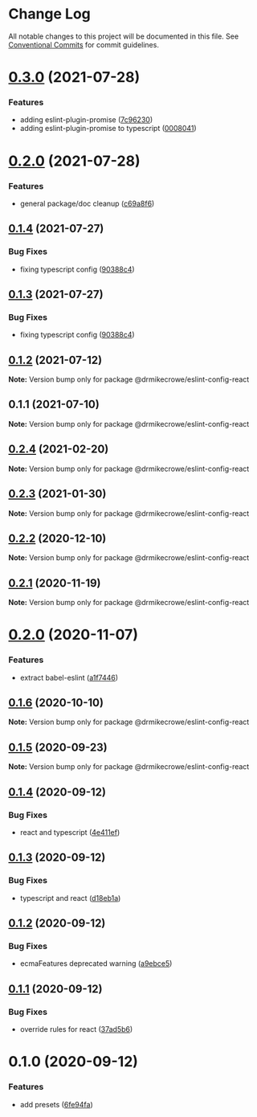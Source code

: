 # Change Log

All notable changes to this project will be documented in this file.
See [Conventional Commits](https://conventionalcommits.org) for commit guidelines.

# [0.3.0](https://github.com/drmikecrowe/configs/compare/@drmikecrowe/eslint-config-react@0.2.0...@drmikecrowe/eslint-config-react@0.3.0) (2021-07-28)


### Features

* adding eslint-plugin-promise ([7c96230](https://github.com/drmikecrowe/configs/commit/7c962303f0943493bdc0e0533aae2aa85fb79c2e))
* adding eslint-plugin-promise to typescript ([0008041](https://github.com/drmikecrowe/configs/commit/000804187fc90abc0789626758f4bfedf8e199d8))





# [0.2.0](https://github.com/drmikecrowe/configs/compare/@drmikecrowe/eslint-config-react@0.1.4...@drmikecrowe/eslint-config-react@0.2.0) (2021-07-28)


### Features

* general package/doc cleanup ([c69a8f6](https://github.com/drmikecrowe/configs/commit/c69a8f60a03531f44d7996955d48d522d9637427))





## [0.1.4](https://github.com/drmikecrowe/configs/compare/@drmikecrowe/eslint-config-react@0.1.2...@drmikecrowe/eslint-config-react@0.1.4) (2021-07-27)

### Bug Fixes

- fixing typescript config ([90388c4](https://github.com/drmikecrowe/configs/commit/90388c4a744ba11070f668e752123d549994c4fb))

## [0.1.3](https://github.com/drmikecrowe/configs/compare/@drmikecrowe/eslint-config-react@0.1.2...@drmikecrowe/eslint-config-react@0.1.3) (2021-07-27)

### Bug Fixes

- fixing typescript config ([90388c4](https://github.com/drmikecrowe/configs/commit/90388c4a744ba11070f668e752123d549994c4fb))

## [0.1.2](https://github.com/drmikecrowe/configs/compare/@drmikecrowe/eslint-config-react@0.1.1...@drmikecrowe/eslint-config-react@0.1.2) (2021-07-12)

**Note:** Version bump only for package @drmikecrowe/eslint-config-react

## 0.1.1 (2021-07-10)

**Note:** Version bump only for package @drmikecrowe/eslint-config-react

## [0.2.4](https://github.com/drmikecrowe/configs/compare/@drmikecrowe/eslint-config-react@0.2.3...@drmikecrowe/eslint-config-react@0.2.4) (2021-02-20)

**Note:** Version bump only for package @drmikecrowe/eslint-config-react

## [0.2.3](https://github.com/drmikecrowe/configs/compare/@drmikecrowe/eslint-config-react@0.2.2...@drmikecrowe/eslint-config-react@0.2.3) (2021-01-30)

**Note:** Version bump only for package @drmikecrowe/eslint-config-react

## [0.2.2](https://github.com/drmikecrowe/configs/compare/@drmikecrowe/eslint-config-react@0.2.1...@drmikecrowe/eslint-config-react@0.2.2) (2020-12-10)

**Note:** Version bump only for package @drmikecrowe/eslint-config-react

## [0.2.1](https://github.com/drmikecrowe/configs/compare/@drmikecrowe/eslint-config-react@0.2.0...@drmikecrowe/eslint-config-react@0.2.1) (2020-11-19)

**Note:** Version bump only for package @drmikecrowe/eslint-config-react

# [0.2.0](https://github.com/drmikecrowe/configs/compare/@drmikecrowe/eslint-config-react@0.1.6...@drmikecrowe/eslint-config-react@0.2.0) (2020-11-07)

### Features

- extract babel-eslint ([a1f7446](https://github.com/drmikecrowe/configs/commit/a1f744685ff7038a72a94a0efe69b28eb27d0a7e))

## [0.1.6](https://github.com/drmikecrowe/configs/compare/@drmikecrowe/eslint-config-react@0.1.5...@drmikecrowe/eslint-config-react@0.1.6) (2020-10-10)

**Note:** Version bump only for package @drmikecrowe/eslint-config-react

## [0.1.5](https://github.com/drmikecrowe/configs/compare/@drmikecrowe/eslint-config-react@0.1.4...@drmikecrowe/eslint-config-react@0.1.5) (2020-09-23)

**Note:** Version bump only for package @drmikecrowe/eslint-config-react

## [0.1.4](https://github.com/drmikecrowe/configs/compare/@drmikecrowe/eslint-config-react@0.1.3...@drmikecrowe/eslint-config-react@0.1.4) (2020-09-12)

### Bug Fixes

- react and typescript ([4e411ef](https://github.com/drmikecrowe/configs/commit/4e411efc81523b47edb95bbf088d271b6eee011f))

## [0.1.3](https://github.com/drmikecrowe/configs/compare/@drmikecrowe/eslint-config-react@0.1.2...@drmikecrowe/eslint-config-react@0.1.3) (2020-09-12)

### Bug Fixes

- typescript and react ([d18eb1a](https://github.com/drmikecrowe/configs/commit/d18eb1a67ab0595372004a00a2acd6dca5c5466e))

## [0.1.2](https://github.com/drmikecrowe/configs/compare/@drmikecrowe/eslint-config-react@0.1.1...@drmikecrowe/eslint-config-react@0.1.2) (2020-09-12)

### Bug Fixes

- ecmaFeatures deprecated warning ([a9ebce5](https://github.com/drmikecrowe/configs/commit/a9ebce5f3c3142a8b137e33405ba35a95b186d0a))

## [0.1.1](https://github.com/drmikecrowe/configs/compare/@drmikecrowe/eslint-config-react@0.1.0...@drmikecrowe/eslint-config-react@0.1.1) (2020-09-12)

### Bug Fixes

- override rules for react ([37ad5b6](https://github.com/drmikecrowe/configs/commit/37ad5b6f8b82d5012cfbc78bdc90fc99d4a76c38))

# 0.1.0 (2020-09-12)

### Features

- add presets ([6fe94fa](https://github.com/drmikecrowe/configs/commit/6fe94fae4ed9d80b18833c9e5a3f51f710ebda43))
